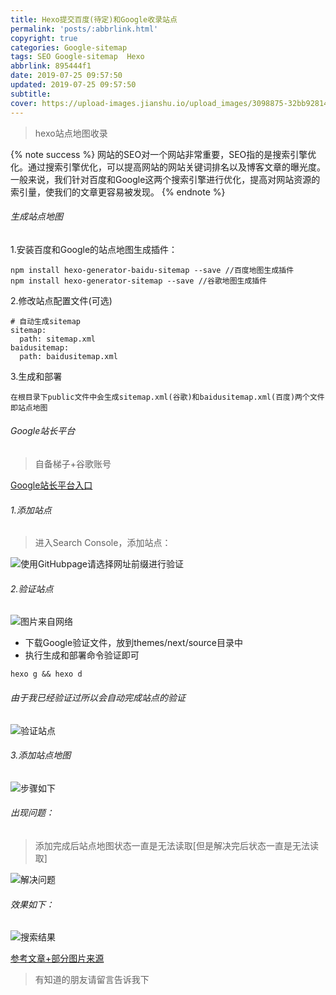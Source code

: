 ```yaml
---
title: Hexo提交百度(待定)和Google收录站点
permalink: 'posts/:abbrlink.html'
copyright: true
categories: Google-sitemap
tags: SEO Google-sitemap  Hexo
abbrlink: 895444f1
date: 2019-07-25 09:57:50
updated: 2019-07-25 09:57:50
subtitle:
cover: https://upload-images.jianshu.io/upload_images/3098875-32bb9281428b738f.png?imageMogr2/auto-orient/strip%7CimageView2/2/w/1240
---
```

<meta name="referrer" content="never">
<blockquote class="blockquote-center">hexo站点地图收录</blockquote>

{% note success %}
网站的SEO对一个网站非常重要，SEO指的是搜索引擎优化。通过搜索引擎优化，可以提高网站的网站关键词排名以及博客文章的曝光度。
一般来说，我们针对百度和Google这两个搜索引擎进行优化，提高对网站资源的索引量，使我们的文章更容易被发现。
{% endnote %}


###### 生成站点地图

1.安装百度和Google的站点地图生成插件：
```
npm install hexo-generator-baidu-sitemap --save //百度地图生成插件
npm install hexo-generator-sitemap --save //谷歌地图生成插件
```
<!--more-->

2.修改站点配置文件(可选)
```
# 自动生成sitemap
sitemap:
  path: sitemap.xml
baidusitemap:
  path: baidusitemap.xml
```
3.生成和部署
```
在根目录下public文件中会生成sitemap.xml(谷歌)和baidusitemap.xml(百度)两个文件即站点地图
```
###### Google站长平台

> 自备梯子+谷歌账号

[Google站长平台入口](https://www.google.com/webmasters/#?modal_active=none)
###### 1.添加站点
>进入Search Console，添加站点：

![使用GitHubpage请选择网址前缀进行验证](https://upload-images.jianshu.io/upload_images/3098875-32bb9281428b738f.png?imageMogr2/auto-orient/strip%7CimageView2/2/w/1240)

###### 2.验证站点
![图片来自网络](https://upload-images.jianshu.io/upload_images/3098875-a3b45bd0980abbfd.png?imageMogr2/auto-orient/strip%7CimageView2/2/w/1240)
- 下载Google验证文件，放到themes/next/source目录中
-  执行生成和部署命令验证即可
```
hexo g && hexo d
```
###### 由于我已经验证过所以会自动完成站点的验证
![验证站点](https://upload-images.jianshu.io/upload_images/3098875-144e9a44531c5761.png?imageMogr2/auto-orient/strip%7CimageView2/2/w/1240)

###### 3.添加站点地图
![步骤如下](https://upload-images.jianshu.io/upload_images/3098875-9306fcee433db0a6.png?imageMogr2/auto-orient/strip%7CimageView2/2/w/1240)

###### 出现问题：
> 添加完成后站点地图状态一直是无法读取[但是解决完后状态一直是无法读取]

![解决问题](https://upload-images.jianshu.io/upload_images/3098875-a2cba7ad8e1a9569.png?imageMogr2/auto-orient/strip%7CimageView2/2/w/1240)


###### 效果如下：
![搜索结果](https://upload-images.jianshu.io/upload_images/3098875-8ca47d711c101eae.png?imageMogr2/auto-orient/strip%7CimageView2/2/w/1240)

[参考文章+部分图片来源](https://www.93bok.com/Hexo%E6%8F%90%E4%BA%A4%E7%99%BE%E5%BA%A6%E5%92%8CGoogle%E6%94%B6%E5%BD%95%E7%AB%99%E7%82%B9/)

>有知道的朋友请留言告诉我下
